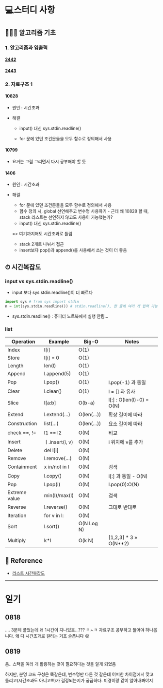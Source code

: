 # 💻스터디 사항 

## 🙋🏻‍♀️ 알고리즘 기초 

### 1. 알고리즘과 입출력 

#### [2442](https://www.acmicpc.net/problem/2442)

#### [2443](https://www.acmicpc.net/problem/2443)

### 2. 자료구조 1 

#### 10828 

- 원인 : 시간초과 

- 해결 

  - input() 대신 sys.stdin.readline() 

  - for 문에 있던 조건문들을 모두 함수로 정의해서 사용 

    

#### 10799

- 요거는 그림 그리면서 다시 공부해야 할 듯 



#### 1406

- 원인 : 시간초과 

- 해결 

  - for 문에 있던 조건문들을 모두 함수로 정의해서 사용 
  - 함수 정의 시, global 선언해주고 변수명 사용하기 - 근데 왜 10828 할 때, stack 리스트는 선언하지 않고도 사용이 가능했는가? 
  - input() 대신 sys.stdin.readline() 

  => 여기까지해도 시간초과로 틀림 

  - stack 2개로 나눠서 접근 
  - insert보다 pop()과 append()를 사용해서 쓰는 것이 더 좋음 

  





## ⏱ 시간복잡도

### input vs sys.stdin.readline()

- input 보다 sys.stdin.readline()이 더 빠르다

```python
import sys # from sys import stdin
n = int(sys.stdin.readline()) # stdin.readline(), 한 줄에 여러 개 입력 가능 
```

- sys.stdin.readline() :  쥬피터 노트북에서 실행 안됨... 



### list

| Operation     | Example         | Big-O      | Notes                     |
| ------------- | --------------- | ---------- | ------------------------- |
| Index         | l[i]            | O(1)       |                           |
| Store         | l[i] = 0        | O(1)       |                           |
| Length        | len(l)          | O(1)       |                           |
| Append        | l.append(5)     | O(1)       |                           |
| Pop           | l.pop()         | O(1)       | l.pop(-1) 과 동일         |
| Clear         | l.clear()       | O(1)       | l = [] 과 유사            |
| Slice         | l[a:b]          | O(b-a)     | l[:] : O(len(l)-0) = O(N) |
| Extend        | l.extend(…)     | O(len(…))  | 확장 길이에 따라          |
| Construction  | list(…)         | O(len(…))  | 요소 길이에 따라          |
| check ==, !=  | l1 == l2        | O(N)       | 비교                      |
| Insert        | ㅣ.insert(i, v) | O(N)       | i 위치에 v를 추가         |
| Delete        | del l[i]        | O(N)       |                           |
| Remove        | l.remove(…)     | O(N)       |                           |
| Containment   | x in/not in l   | O(N)       | 검색                      |
| Copy          | l.copy()        | O(N)       | l[:] 과 동일 - O(N)       |
| Pop           | l.pop(i)        | O(N)       | l.pop(0):O(N)             |
| Extreme value | min(l)/max(l)   | O(N)       | 검색                      |
| Reverse       | l.reverse()     | O(N)       | 그대로 반대로             |
| Iteration     | for v in l:     | O(N)       |                           |
| Sort          | l.sort()        | O(N Log N) |                           |
| Multiply      | k*l             | O(k N)     | [1,2,3] * 3 » O(N**2)     |



## 📕 Reference 

- [리스트 시간복잡도](https://wayhome25.github.io/python/2017/06/14/time-complexity/)

  

----



# 일기 

## 0818

.... 3문제 풀었는데 왜 1시간이 지나있죠...??? ㅋㅅㅋ 
자료구조 공부하고 풀어야 하나봅니다. 
왜 다 시간초과로 걸리는 거죠 
슬픕니다 😥



## 0819

음.. 스택을 여러 개 활용하는 것이 필요하다는 것을 알게 되었음 

하지만, 분명 코드 구성은 똑같은데, 변수명만 다른 것 같은데 어떠한 차이점에서 맞고 틀리고(시간초과도 아니고!!!)가 결정되는지가 궁금하다. 미경이랑 같이 알아내봐야지 

